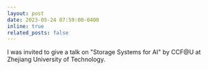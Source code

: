 ```yaml
---
layout: post
date: 2023-05-24 07:59:00-0400
inline: true
related_posts: false
---
```


I was invited to give a talk on "Storage Systems for AI" by
CCF@U at Zhejiang University of Technology.

<!-- I was invited to give a talk on "Storage Systems for AI" by CCF@U at Zhejiang University of Technology. -->
